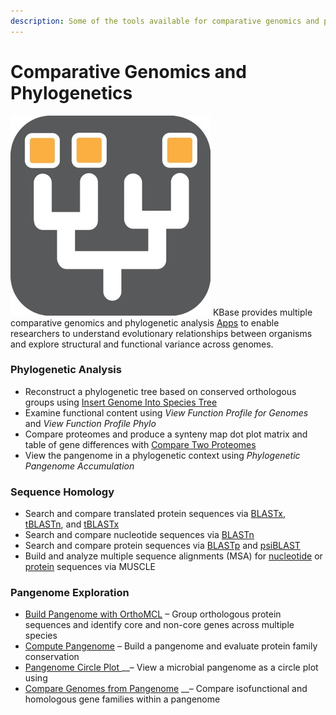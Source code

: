 ```yaml
---
description: Some of the tools available for comparative genomics and phylogenetics
---
```


# Comparative Genomics and Phylogenetics

![](../../.gitbook/assets/comparative.jpg) KBase provides multiple comparative genomics and phylogenetic analysis [Apps](https://kbase.us/applist/#Comparative%20Genomics) to enable researchers to understand evolutionary relationships between organisms and explore structural and functional variance across genomes.

### **Phylogenetic Analysis**

* Reconstruct a phylogenetic tree based on conserved orthologous groups using [Insert Genome Into Species Tree](https://narrative.kbase.us/#appcatalog/app/l.m/insert_set_of_genomes_into_species_tree_generic)
* Examine functional content using _View Function Profile for Genomes_ and _View Function Profile Phylo_
* Compare proteomes and produce a synteny map dot plot matrix and table of gene differences with [Compare Two Proteomes](https://narrative.kbase.us/#appcatalog/app/l.m/compare_two_proteomes_generic)
* View the pangenome in a phylogenetic context using _Phylogenetic Pangenome Accumulation_

### Sequence Homology

* Search and compare translated protein sequences via [BLASTx](https://narrative.kbase.us/#catalog/apps/kb_blast/BLASTx_Search/release), [tBLASTn](https://narrative.kbase.us/#catalog/apps/kb_blast/tBLASTn_Search/release), and [tBLASTx](https://narrative.kbase.us/#catalog/apps/kb_blast/tBLASTx_Search/release)
* Search and compare nucleotide sequences via [BLASTn](https://narrative.kbase.us/#catalog/apps/kb_blast/BLASTn_Search/release)
* Search and compare protein sequences via [BLASTp](https://narrative.kbase.us/#catalog/apps/kb_blast/BLASTp_Search/release) and [psiBLAST](https://narrative.kbase.us/#catalog/apps/kb_blast/psiBLAST_msa_start_Search/release)
* Build and analyze multiple sequence alignments \(MSA\) for [nucleotide](https://narrative.kbase.us/#catalog/apps/kb_muscle/MUSCLE_nuc/release) or [protein](https://narrative.kbase.us/#catalog/apps/kb_muscle/MUSCLE_prot/release) sequences via MUSCLE

### **Pangenome Exploration** 

*  [Build Pangenome with OrthoMCL](https://narrative.kbase.us/#appcatalog/app/PangenomeOrthomcl/build_pangenome_with_orthomcl/release) – Group orthologous protein sequences and identify core and non-core genes across multiple species
* [Compute Pangenome](https://narrative.kbase.us/#appcatalog/app/l.m/compute_pangenome) – Build a pangenome and evaluate protein family conservation 
* [Pangenome Circle Plot ](https://narrative.kbase.us/#catalog/apps/kb_phylogenomics/view_pan_circle_plot/release) __– View a microbial pangenome as a circle plot using  
* [Compare Genomes from Pangenome](https://narrative.kbase.us/#appcatalog/app/l.m/genome_comparison_from_pangenome)  __– Compare isofunctional and homologous gene families within a pangenome 



